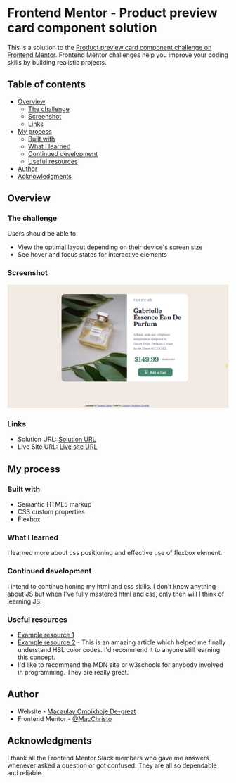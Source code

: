 # Frontend Mentor - Product preview card component solution

This is a solution to the [Product preview card component challenge on Frontend Mentor](https://www.frontendmentor.io/challenges/product-preview-card-component-GO7UmttRfa). Frontend Mentor challenges help you improve your coding skills by building realistic projects.

## Table of contents

- [Overview](#overview)
  - [The challenge](#the-challenge)
  - [Screenshot](#screenshot)
  - [Links](#links)
- [My process](#my-process)
  - [Built with](#built-with)
  - [What I learned](#what-i-learned)
  - [Continued development](#continued-development)
  - [Useful resources](#useful-resources)
- [Author](#author)
- [Acknowledgments](#acknowledgments)


## Overview

### The challenge

Users should be able to:

- View the optimal layout depending on their device's screen size
- See hover and focus states for interactive elements

### Screenshot

![](images/Solution-screenshot.png)


### Links

- Solution URL: [Solution URL](https://github.com/MacChristo/product-preview-card-component.git)
- Live Site URL: [Live site URL](https://macchristo.github.io/product-preview-card-component/)

## My process

### Built with

- Semantic HTML5 markup
- CSS custom properties
- Flexbox


### What I learned

I learned more about css positioning and effective use of flexbox element.

### Continued development

I intend to continue honing my html and css skills. I don't know anything about JS but when I've fully mastered html and css, only then will I think of learning JS.

### Useful resources

-   [Example resource 1](https://developer.mozilla.org/en-US/docs/Web/CSS/border-radius)
-   [Example resource 2](https://www.w3schools.com/colors/colors_hsl.asp) - This is an amazing article which helped me finally understand HSL color codes. I'd recommend it to anyone still learning this concept.
-   I'd like to recommend the MDN site or w3schools for anybody involved in programming. They are really great.

## Author

- Website - [Macaulay Omoikhoje De-great](https://macchristo.github.io/Personal-site-1/)
- Frontend Mentor - [@MacChristo](https://www.frontendmentor.io/profile/MacChristo)

## Acknowledgments

I thank all the Frontend Mentor Slack members who gave me answers whenever asked a question or got confused. They are all so dependable and reliable.
